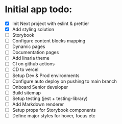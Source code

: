 # Initial app todo:

- [x] Init Next project with eslint & prettier
- [x] Add styling solution
- [ ] Storybook
- [ ] Configure content blocks mapping
- [ ] Dynamic pages
- [ ] Documentation pages
- [ ] Add linaria theme
- [ ] CI on github actions
- [ ] CD to vercel
- [ ] Setup Dev & Prod environments
- [ ] Configure auto deploy on pushing to main branch
- [ ] Onboard Senior developer
- [ ] Build sitemap
- [ ] Setup testing (jest + testing-library)
- [ ] Add Markdown renderer
- [ ] Setup props for Storybook components
- [ ] Define major styles for hover, focus etc
